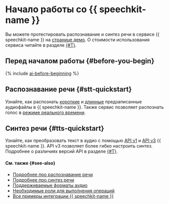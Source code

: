 # Начало работы со {{ speechkit-name }}

Вы можете протестировать распознавание и синтез речи в сервисе {{ speechkit-name }} на [странице демо](https://yandex.cloud/ru/services/speechkit#demo). О стоимости использования сервиса читайте в разделе [{#T}](../pricing.md).

## Перед началом работы {#before-you-begin}

{% include [ai-before-beginning](../../_includes/speechkit/ai-before-beginning.md) %}

## Распознавание речи {#stt-quickstart}

Узнайте, как распознать [короткие](stt-quickstart-v1.md) и [длинные](stt-quickstart-v2.md) предзаписанные аудиофайлы в {{ speechkit-name }}. Также сервис позволяет распознать голос в [режиме реального времени](../stt/api/streaming-examples-v3.md).

## Синтез речи {#tts-quickstart}

Узнайте, как преобразовать текст в аудио с помощью [API v1](tts-quickstart-v1.md) и [API v3](tts-quickstart-v3.md) {{ speechkit-name }}. API v3 позволяет более гибко настроить синтез. Подробнее о различиях версий API в разделе [{#T}](../tts/index.md#features).

#### См. также {#see-also}

* [Подробнее про распознавание речи](../stt/index.md)
* [Подробнее про синтез речи](../tts/index.md)
* [Поддерживаемые форматы аудио](../formats.md)
* [Необходимые роли для выполнения операций](../security/index.md)
* [Все примеры интеграции {{ speechkit-name }}](../tutorials/index.md)

